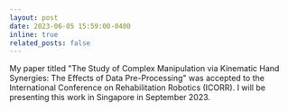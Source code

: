 ```yaml
---
layout: post
date: 2023-06-05 15:59:00-0400
inline: true
related_posts: false
---
```


My paper titled "The Study of Complex Manipulation via Kinematic Hand Synergies:
The Effects of Data Pre-Processing" was accepted to the International Conference on Rehabilitation Robotics (ICORR). I will be presenting this work in Singapore in September 2023.